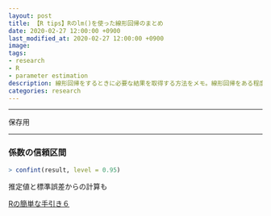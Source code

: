 ```yaml
---
layout: post
title: 【R tips】Rのlm()を使った線形回帰のまとめ
date: 2020-02-27 12:00:00 +0900
last_modified_at: 2020-02-27 12:00:00 +0900
image:
tags:
- research
- R
- parameter estimation
description: 線形回帰をするときに必要な結果を取得する方法をメモ。線形回帰をある程度自動でやってくれるのはいいのだけれど、何をやっているかを理解しておかないといけない。
categories: research
---
```


---

保存用

---

### 係数の信頼区間

```R
> confint(result, level = 0.95)
```

推定値と標準誤差からの計算も

[Rの簡単な手引き６](https://www.econ.hokudai.ac.jp/~kakizawa/R/R_6.html)
